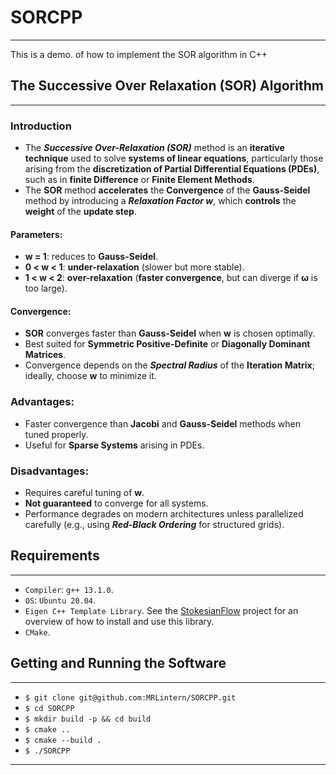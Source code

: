 # SORCPP
---
This is a demo. of how to implement the SOR algorithm in C++

## The Successive Over Relaxation (SOR) Algorithm
---
### Introduction

* The ___Successive Over-Relaxation (SOR)___ method is an __iterative technique__ used to solve __systems of linear equations__, particularly those arising from the __discretization of Partial Differential Equations (PDEs)__, such as in __finite Difference__ or __Finite Element Methods__.
* The __SOR__ method __accelerates__ the __Convergence__ of the __Gauss-Seidel__ method by introducing a ___Relaxation Factor w___, which __controls__ the __weight__ of the __update step__.

#### Parameters:
* __w = 1__: reduces to __Gauss-Seidel__.
* __0 < w < 1__: __under-relaxation__ (slower but more stable).
* __1 < w < 2__: __over-relaxation__ (__faster convergence__, but can diverge if __ω__ is too large).

#### Convergence:
* __SOR__ converges faster than __Gauss-Seidel__ when __w__ is chosen optimally.
* Best suited for __Symmetric Positive-Definite__ or __Diagonally Dominant Matrices__.
* Convergence depends on the ___Spectral Radius___ of the __Iteration Matrix__; ideally, choose __w__ to minimize it.

### Advantages:
* Faster convergence than __Jacobi__ and __Gauss-Seidel__ methods when tuned properly.
* Useful for __Sparse Systems__ arising in PDEs.

### Disadvantages:

* Requires careful tuning of __w__.
* __Not guaranteed__ to converge for all systems.
* Performance degrades on modern architectures unless parallelized carefully (e.g., using ___Red-Black Ordering___ for structured grids).

## Requirements
---
* `Compiler`: `g++ 13.1.0`.
* `OS`: `Ubuntu 20.04`.
* `Eigen C++ Template Library`. See the [StokesianFlow](https://github.com/MRLintern/StokesianFlow) project for an overview of how to install and use this library.
* `CMake`.

## Getting and Running the Software
---

* `$ git clone git@github.com:MRLintern/SORCPP.git`
* `$ cd SORCPP`
* `$ mkdir build -p && cd build`
* `$ cmake ..`
* `$ cmake --build .`
* `$ ./SORCPP`
---

